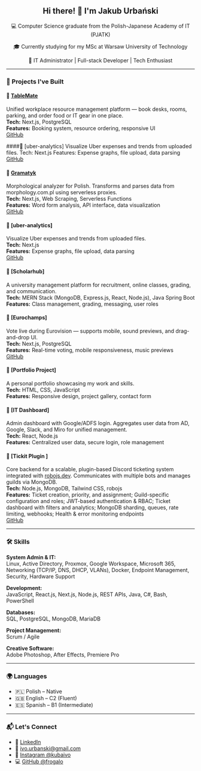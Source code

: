 <div align="center">
  <h2>Hi there! 👋 I'm Jakub Urbański</h2>
  <p>💻 Computer Science graduate from the Polish-Japanese Academy of IT (PJATK)</p>
  <p>🎓 Currently studying for my MSc at Warsaw University of Technology</p>
  <p>🚀 IT Administrator | Full-stack Developer | Tech Enthusiast</p>
</div>

---

### 🚧 Projects I've Built

#### 🔹 [TableMate](https://tablemate-gules.vercel.app/)  
Unified workplace resource management platform — book desks, rooms, parking, and order food or IT gear in one place.  
**Tech:** Next.js, PostgreSQL  
**Features:** Booking system, resource ordering, responsive UI  
[GitHub](https://github.com/frogalo/tablemate)  

####🔹 [uber-analytics]
Visualize Uber expenses and trends from uploaded files.
Tech: Next.js
Features: Expense graphs, file upload, data parsing
[GitHub](https://github.com/frogalo/uber-analytics)  

#### 🔹 [Gramatyk](https://gramatyk.vercel.app/)  
Morphological analyzer for Polish. Transforms and parses data from morphology.com.pl using serverless proxies.  
**Tech:** Next.js, Web Scraping, Serverless Functions  
**Features:** Word form analysis, API interface, data visualization  
[GitHub](https://github.com/frogalo/gramatyk)  

#### 🔹 [uber-analytics]
Visualize Uber expenses and trends from uploaded files.  
**Tech:** Next.js  
**Features:** Expense graphs, file upload, data parsing  
[GitHub](https://github.com/frogalo/uber-analytics)  

#### 🔹 [Scholarhub]
A university management platform for recruitment, online classes, grading, and communication.  
**Tech:** MERN Stack (MongoDB, Express.js, React, Node.js), Java Spring Boot  
**Features:** Class management, grading, messaging, user roles  

#### 🔹 [Eurochamps]
Vote live during Eurovision — supports mobile, sound previews, and drag-and-drop UI.  
**Tech:** Next.js, PostgreSQL  
**Features:** Real-time voting, mobile responsiveness, music previews  
[GitHub](https://github.com/frogalo/eurochamps)  

#### 🔹 [Portfolio Project]
A personal portfolio showcasing my work and skills.  
**Tech:** HTML, CSS, JavaScript  
**Features:** Responsive design, project gallery, contact form  

#### 🔹 [IT Dashboard]
Admin dashboard with Google/ADFS login. Aggregates user data from AD, Google, Slack, and Miro for unified management.  
**Tech:** React, Node.js  
**Features:** Centralized user data, secure login, role management  

#### 🔹 [Tickit Plugin ]
Core backend for a scalable, plugin-based Discord ticketing system integrated with [robojs.dev](https://robojs.dev/). Communicates with multiple bots and manages guilds via MongoDB.  
**Tech:** Node.js, MongoDB, Tailwind CSS, robojs  
**Features:** Ticket creation, priority, and assignment; Guild-specific configuration and roles; JWT-based authentication & RBAC; Ticket dashboard with filters and analytics; MongoDB sharding, queues, rate limiting, webhooks; Health & error monitoring endpoints  
[GitHub](https://github.com/frogalo/tickit-backend)

---

### 🛠️ Skills

**System Admin & IT:**  
Linux, Active Directory, Proxmox, Google Workspace, Microsoft 365, Networking (TCP/IP, DNS, DHCP, VLANs), Docker, Endpoint Management, Security, Hardware Support

**Development:**  
JavaScript, React.js, Next.js, Node.js, REST APIs, Java, C#, Bash, PowerShell

**Databases:**  
SQL, PostgreSQL, MongoDB, MariaDB

**Project Management:**  
Scrum / Agile

**Creative Software:**  
Adobe Photoshop, After Effects, Premiere Pro

---

### 🌍 Languages

- 🇵🇱 Polish – Native  
- 🇬🇧 English – C2 (Fluent)  
- 🇪🇸 Spanish – B1 (Intermediate)

---

### 📬 Let's Connect

- 💼 [LinkedIn](https://pl.linkedin.com/in/jakub-urbański-9ab9a212b)  
- 📧 ivo.urbanski@gmail.com  
- 📸 [Instagram @kubaivo](https://www.instagram.com/kubaivo/)  
- 💻 [GitHub @frogalo](https://github.com/frogalo)
